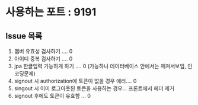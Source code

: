 # 사용하는 포트 : 9191 

## Issue 목록
1. 멤버 유효성 검사하기 .... 0
2. 아이디 중복 검사하기 .... 0
3. jpa 한글입력 가능하게 하기 .... 0 (가능하나 데이터베이스 안에서는 깨져서보임, 인코딩문제)
4. signout 시 authorization에 토큰이 없을 경우 에러.... 0
5. singout 시 이미 로그아웃된 토큰을 사용하는 경우... 프론트에서 헤더 제거
6. signout 후에도 토큰이 유효함 ... 0